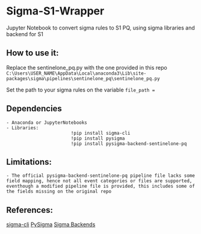 # Sigma-S1-Wrapper

Jupyter Notebook to convert sigma rules to S1 PQ, using sigma libraries and backend for S1


## How to use it:

Replace the sentinelone_pq.py with the one provided in this repo
``C:\Users\USER_NAME\AppData\Local\anaconda3\Lib\site-packages\sigma\pipelines\sentinelone_pq\sentinelone_pq.py``

Set the path to your sigma rules on the variable ``file_path = ``


## Dependencies
    - Anaconda or JupyterNotebooks
    - Libraries:
                            !pip install sigma-cli
                            !pip install pysigma
                            !pip install pysigma-backend-sentinelone-pq

## Limitations:

    - The official pysigma-backend-sentinelone-pq pipeline file lacks some field mapping, hence not all event categories or files are supported, eventhough a modified pipeline file is provided, this includes some of the fields missing on the original repo

## References:
[sigma-cli](https://github.com/SigmaHQ/sigma-cli)
[PySigma](https://github.com/SigmaHQ/pySigma/)
[Sigma Backends](https://sigmahq.io/docs/digging-deeper/backends)
